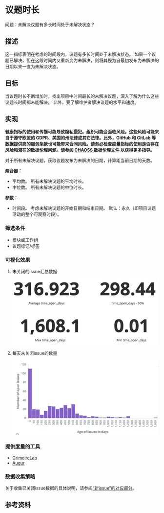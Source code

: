 # 议题时长

问题：未解决议题有多长时间处于未解决状态？

## 描述
这一指标表明在考虑的时间段内，议题有多长时间处于未解决状态。 如果一个议题已解决，但在这段时间内又重新变为未解决，则将其视为自最初发布为未解决的日期以来一直为未解决状态。

## 目标
当议题时长不断增加时，找出项目中时间最长的未解决议题，深入了解为什么这些议题长时间都未能解决。 此外，要了解维护者解决议题的水平和速度。

## 实现
__健康指标的使用和传播可能导致隐私侵犯。组织可能会面临风险。这些风险可能来自于遵守欧盟的 GDPR、美国的州法律或其它法律。此外，GitHub 和 GitLab 等数据提供商的服务条款也可能带来合同风险。请务必检查度量指标的使用是否存在风险和潜在的数据伦理问题。请参阅[ CHAOSS 数据伦理文件](https://github.com/chaoss/community/blob/main/data-use-statement.md) 以获得更多指导。__

对于所有未解决议题，获取议题发布为未解决的日期，计算距当前日期的天数。

**聚合器：**
* 平均数。 所有未解决议题的平均时长。
* 中位数。 所有未解决议题的中位时长。

**参数：**
* 时间段。 考虑未解决议题的开始日期和结束日期。 默认：永久（即项目议题活动的整个可观察时段）。

### 筛选条件
* 模块或工作组
* 议题标记/标签

### 可视化效果

1. 未关闭的issue汇总数据
   
   ![未解决issue的汇总数据](images/issue-age_open-issue-data.png)

2. 每天未关闭issue的数量
   
   ![每天未解决issue的计数](images/issue-age_open-issue-count-timeseries.png)

### 提供度量的工具

* [GrimoireLab](https://chaoss.github.io/grimoirelab/)
* [Augur](http://augur.osshealth.io/api_docs/#api-Evolution-Open_Issue_Age_Repo_)

### 数据收集策略

关于收集已关闭issue数据的具体说明，请参阅[“新issue”的对应部分](https://chaoss.community/metric-issues-new/)。

## 参考资料
